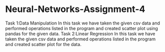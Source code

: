 # Neural-Networks-Assignment-4
Task 1:Data Manipulation
In this task we have taken the given csv data and performed operations listed in the program and created scatter plot using pandas for the given data.
Task 2:Linear Regression
In this task we have taken the given csv data and performed operations listed in the program and created scatter plot for the data.
